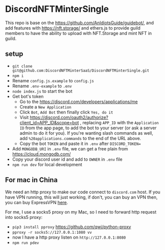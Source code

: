 # DiscordNFTMinterSingle

This repo is base on the <https://github.com/AnIdiotsGuide/guidebot/>, and add features with <https://nft.storage/> and ethers.js to provide guild members to have the ability to upload with NFT.Storage and mint NFT in guild.

## setup

* `git clone git@github.com:DiscordNFTMinterSaaS/DiscordNFTMinterSingle.git`
* `npm i`
* Rename `config.js.example` to `config.js`
* Rename `.env-example` to `.env`
* `node index.js` to start the bot
* Get bot's token
  * Go to the <https://discord.com/developers/applications/me>
  * Create a `New Application`
  * Click `Bot`, `Add Bot` then finally click `Yes, do it`
  * Visit <https://discord.com/oauth2/authorize?client_id=APP_ID&scope=bot> , replacing `APP_ID` with the `Application ID` from the app page, to add the bot to your server (or ask a server admin to do it for you). If you're wanting slash commands as well, add `%20applications.commands` to the end of the URL above.
  * Copy the bot `TOKEN` and paste it in `.env` after `DISCORD_TOKEN=`
* Add `MONGODB_URI` in `.env` file, we can get a free plain from <https://cloud.mongodb.com/>
* Copy your discord user id and add to `OWNER` in `.env` file
* `npm run dev` for local development

## For mac in China

We need an http proxy to make our code connect to `discord.com` host.
If you have VPN running, this will just working, if don't, you can buy an VPN then, you can buy ExpressVPN [here](https://www.expressrefer.com/refer-a-friend/30-days-free?referrer_id=87831900&utm_campaign=referrals&utm_medium=copy_link&utm_source=referral_dashboard).

For me, I use a socks5 proxy on my Mac, so I need to forward http request into socks5 proxy:

* `pip3 install pproxy` <https://github.com/qwj/python-proxy>
* `pproxy -r socks5://127.0.0.1:1080 vv`
* now I have a http proxy listen on `http://127.0.0.1:8080`
* `npm run pdev`
